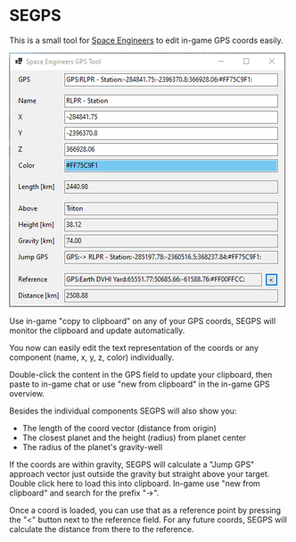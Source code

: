 # SEGPS
This is a small tool for [Space Engineers](https://www.spaceengineersgame.com/) to edit in-game GPS coords easily.

![Screenshot](doc/screen.png)

Use in-game "copy to clipboard" on any of your GPS coords, SEGPS will monitor the clipboard and update automatically.

You now can easily edit the text representation of the coords or any component (name, x, y, z, color) individually.

Double-click the content in the GPS field to update your clipboard, then paste to in-game chat or use "new from clipboard" in the in-game GPS overview.

Besides the individual components SEGPS will also show you:
- The length of the coord vector (distance from origin)
- The closest planet and the height (radius) from planet center
- The radius of the planet's gravity-well

If the coords are within gravity, SEGPS will calculate a "Jump GPS" approach vector just outside the gravity but straight above your target. Double click here to load this into clipboard. In-game use "new from clipboard" and search for the prefix "->".

Once a coord is loaded, you can use that as a reference point by pressing the "<" button next to the reference field. For any future coords, SEGPS will calculate the distance from there to the reference.
